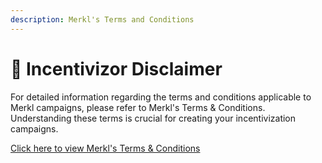 ```yaml
---
description: Merkl's Terms and Conditions
---
```


# 📝 Incentivizor Disclaimer

For detailed information regarding the terms and conditions applicable to Merkl campaigns, please refer to Merkl's Terms & Conditions. Understanding these terms is crucial for creating your incentivization campaigns.

[Click here to view Merkl's Terms & Conditions](https://app.merkl.xyz/merklTerms.pdf)
